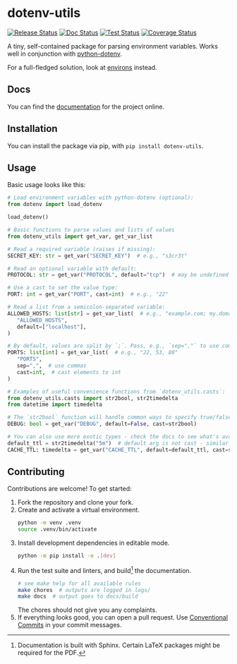 # dotenv-utils

[![Release Status](https://github.com/FynnFreyer/dotenv-utils/actions/workflows/build.yml/badge.svg)](https://pypi.org/project/dotenv-utils)
[![Doc Status](https://github.com/FynnFreyer/dotenv-utils/actions/workflows/docs.yml/badge.svg)][docs]
[![Test Status](https://github.com/FynnFreyer/dotenv-utils/actions/workflows/tests.yml/badge.svg)](https://codecov.io/gh/FynnFreyer/dotenv-utils/tests)
[![Coverage Status](https://codecov.io/gh/FynnFreyer/dotenv-utils/branch/main/graph/badge.svg)](https://codecov.io/gh/FynnFreyer/dotenv-utils)

A tiny, self-contained package for parsing environment variables.
Works well in conjunction with [python-dotenv](https://pypi.org/project/python-dotenv/).

For a full-fledged solution, look at [environs](https://pypi.org/project/environs/) instead.

## Docs

You can find the [documentation][docs] for the project online.

## Installation

You can install the package via pip, with `pip install dotenv-utils`.

## Usage

Basic usage looks like this:

```python
# Load environment variables with python-dotenv (optional):
from dotenv import load_dotenv

load_dotenv()

# Basic functions to parse values and lists of values
from dotenv_utils import get_var, get_var_list

# Read a required variable (raises if missing):
SECRET_KEY: str = get_var("SECRET_KEY")  # e.g., "s3cr3t"

# Read an optional variable with default:
PROTOCOL: str = get_var("PROTOCOL", default="tcp")  # may be undefined

# Use a cast to set the value type:
PORT: int = get_var("PORT", cast=int)  # e.g., "22"

# Read a list from a semicolon-separated variable:
ALLOWED_HOSTS: list[str] = get_var_list(  # e.g., "example.com; my.domain.tld"
   "ALLOWED_HOSTS",
   default=["localhost"],
)

# By default, values are split by `;`. Pass, e.g., `sep=","` to use commas.
PORTS: list[int] = get_var_list(  # e.g., "22, 53, 80"
   "PORTS",
   sep=",",  # use commas
   cast=int,  # cast elements to int
)

# Examples of useful convenience functions from `dotenv_utils.casts`:
from dotenv_utils.casts import str2bool, str2timedelta
from datetime import timedelta

# The `str2bool` function will handle common ways to specify true/false as strings
DEBUG: bool = get_var("DEBUG", default=False, cast=str2bool)

# You can also use more exotic types - check the docs to see what's available
default_ttl = str2timedelta("5m")  # default arg is not cast - similar to argparse
CACHE_TTL: timedelta = get_var("CACHE_TTL", default=default_ttl, cast=str2timedelta)
```

## Contributing

Contributions are welcome!
To get started:

1. Fork the repository and clone your fork.
2. Create and activate a virtual environment.
   ```bash
   python -m venv .venv
   source .venv/bin/activate
   ```
3. Install development dependencies in editable mode.
   ```bash
   python -m pip install -e .[dev]
   ```
4. Run the test suite and linters, and build[^docs_reqs] the documentation.
   ```bash
   # see make help for all available rules
   make chores  # outputs are logged in logs/
   make docs  # output goes to docs/build
   ```
   The chores should not give you any complaints.
5. If everything looks good, you can open a pull request.
   Use [Conventional Commits](https://www.conventionalcommits.org/en/v1.0.0/) in your commit messages.

[^docs_reqs]:
    Documentation is built with Sphinx.
    Certain LaTeX packages might be required for the PDF.

[docs]: <https://fynnfreyer.github.io/dotenv-utils> "dotenv-utils documentation"
